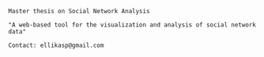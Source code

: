 	Master thesis on Social Network Analysis
	
	"A web-based tool for the visualization and analysis of social network data"
	
	Contact: ellikasp@gmail.com
